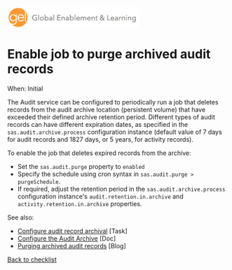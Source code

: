![Global Enablement & Learning](/img/gel_banner_logo_tech-partners.jpg)

# Enable job to purge archived audit records

<!--
SortString: 0230
Description: Enable the routine purging of archived audit records from the archive location (PV)
Tags: Initial,New,Done
Topic: Observability
Essential: -
Authors: Ajmal Farzam
-->
When: Initial

The Audit service can be configured to periodically run a job that deletes records from the audit archive location (persistent volume) that have exceeded their defined archive retention period. Different types of audit records can have different expiration dates, as specified in the `sas.audit.archive.process` configuration instance (default value of 7 days for audit records and 1827 days, or 5 years, for activity records).

To enable the job that deletes expired records from the archive:
* Set the `sas.audit.purge` property to `enabled`
* Specify the schedule using cron syntax in `sas.audit.purge > purgeSchedule`.
* If required, adjust the retention period in the `sas.audit.archive.process` configuration instance's `audit.retention.in.archive` and `activity.retention.in.archive` properties.

See also:
* [Configure audit record archival](./audit_record_archival.md) [Task]
* [Configure the Audit Archive](https://go.documentation.sas.com/doc/en/sasadmincdc/default/calaudit/p0txfp3picp59on1ua27dsqcpjwv.htm#n1g99yn3s6mk65n14y3i2z3df87a) [Doc]
* [Purging archived audit records](https://communities.sas.com/t5/SAS-Communities-Library/Purging-archived-audit-records-in-SAS-Viya/ta-p/839571) [Blog]

[Back to checklist](../checklist.md)